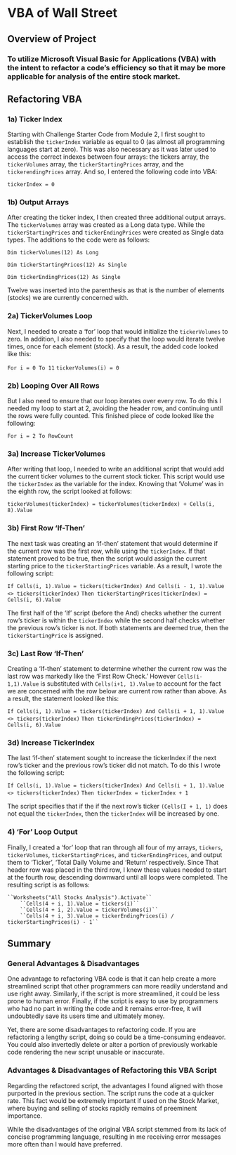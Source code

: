 # VBA of Wall Street

## Overview of Project 

### To utilize Microsoft Visual Basic for Applications (VBA) with the intent to refactor a code’s efficiency so that it may be more applicable for analysis of the entire stock market. 

## Refactoring VBA

### 1a) Ticker Index 

Starting with Challenge Starter Code from Module 2, I first sought to establish the ``tickerIndex`` variable as equal to 0 (as almost all programming languages start at zero). This was also necessary as it was later used to access the correct indexes between four arrays: the tickers array, the ``tickerVolumes`` array, the ``tickerStartingPrices`` array, and the ``tickerendingPrices`` array. And so, I entered the following code into VBA:

``tickerIndex = 0``
  
### 1b) Output Arrays

After creating the ticker index, I then created three additional output arrays. The ``tickerVolumes`` array was created as a Long data type. While the ``tickerStartingPrices`` and ``tickerEndingPrices`` were created as Single data types. The additions to the code were as follows: 

  ``Dim tickerVolumes(12) As Long``
  
  ``Dim tickerStartingPrices(12) As Single``
  
  ``Dim tickerEndingPrices(12) As Single``

Twelve was inserted into the parenthesis as that is the number of elements (stocks) we are currently concerned with. 

### 2a) TickerVolumes Loop

Next, I needed to create a ‘for’ loop that would initialize the ``tickerVolumes`` to zero. In addition, I also needed to specify that the loop would iterate twelve times, once for each element (stock). As a result, the added code looked like this: 

  ``For i = 0 To 11``
     ``tickerVolumes(i) = 0``
    
### 2b) Looping Over All Rows

But I also need to ensure that our loop iterates over every row. To do this I needed my loop to start at 2, avoiding the header row, and continuing until the rows were fully counted. This finished piece of code looked like the following:

  ``For i = 2 To RowCount``

### 3a) Increase TickerVolumes

After writing that loop, I needed to write an additional script that would add the current ticker volumes to the current stock ticker. This script would use the ``tickerIndex`` as the variable for the index. Knowing that ‘Volume’ was in the eighth row, the script looked at follows: 

   ``tickerVolumes(tickerIndex) = tickerVolumes(tickerIndex) + Cells(i, 8).Value``

### 3b) First Row ‘If-Then’ 

The next task was creating an ‘if-then’ statement that would determine if the current row was the first row, while using the ``tickerIndex``. If that statement proved to be true, then the script would assign the current starting price to the ``tickerStartingPrices`` variable. As a result, I wrote the following script: 

  ``If Cells(i, 1).Value = tickers(tickerIndex) And Cells(i - 1, 1).Value <> tickers(tickerIndex)``
  ``Then tickerStartingPrices(tickerIndex) = Cells(i, 6).Value``

The first half of the ‘If’ script (before the And) checks whether the current row’s ticker is within the ``tickerIndex`` while the second half checks whether the previous row’s ticker is not. If both statements are deemed true, then the ``tickerStartingPrice`` is assigned. 

### 3c) Last Row ‘If-Then’ 

Creating a ‘If-then’ statement to determine whether the current row was the last row was markedly like the ‘First Row Check.’ However ``Cells(i-1,1).Value`` is substituted with ``Cells(i+1, 1).Value`` to account for the fact we are concerned with the row below are current row rather than above. As a result, the statement looked like this: 

  ``If Cells(i, 1).Value = tickers(tickerIndex) And Cells(i + 1, 1).Value <> tickers(tickerIndex)``
  ``Then tickerEndingPrices(tickerIndex) = Cells(i, 6).Value``

### 3d) Increase TickerIndex

The last ‘if-then’ statement sought to increase the tickerIndex if the next row’s ticker and the previous row’s ticker did not match. To do this I wrote the following script: 

  ``If Cells(i, 1).Value = tickers(tickerIndex) And Cells(i + 1, 1).Value <> tickers(tickerIndex)``
  ``Then tickerIndex = tickerIndex + 1``

The script specifies that if the if the next row’s ticker ``(Cells(I + 1, 1)`` does not equal the ``tickerIndex``, then the ``tickerIndex`` will be increased by one. 

### 4) ‘For’ Loop Output

Finally, I created a ‘for’ loop that ran through all four of my arrays, ``tickers``, ``tickerVolumes``, ``tickerStartingPrices``, and ``tickerEndingPrices``, and output them to ‘Ticker’, ‘Total Daily Volume and ‘Return’ respectively. Since That header row was placed in the third row, I knew these values needed to start at the fourth row, descending downward until all loops were completed. The resulting script is as follows: 
    
    ``Worksheets("All Stocks Analysis").Activate``
        ``Cells(4 + i, 1).Value = tickers(i)``
        ``Cells(4 + i, 2).Value = tickerVolumes(i)``
        ``Cells(4 + i, 3).Value = tickerEndingPrices(i) / tickerStartingPrices(i) - 1``

## Summary

### General Advantages & Disadvantages

One advantage to refactoring VBA code is that it can help create a more streamlined script that other programmers can more readily understand and use right away. Similarly, if the script is more streamlined, it could be less prone to human error. Finally, if the script is easy to use by programmers who had no part in writing the code and it remains error-free, it will undoubtedly save its users time and ultimately money. 

Yet, there are some disadvantages to refactoring code. If you are refactoring a lengthy script, doing so could be a time-consuming endeavor. You could also invertedly delete or alter a portion of previously workable code rendering the new script unusable or inaccurate. 

### Advantages & Disadvantages of Refactoring this VBA Script

Regarding the refactored script, the advantages I found aligned with those purported in the previous section. The script runs the code at a quicker rate. This fact would be extremely important if used on the Stock Market, where buying and selling of stocks rapidly remains of preeminent importance. 

While the disadvantages of the original VBA script stemmed from its lack of concise programming language, resulting in me receiving error messages more often than I would have preferred. 

